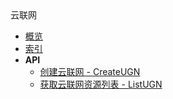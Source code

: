<div class="sidebar_title icon__ugn">云联网</div>


- [概览](api/ugn-api/README.md)
- [索引](api/ugn-api/index.md)
- **API**
    - [创建云联网 - CreateUGN](api/ugn-api/create_ugn)
    - [获取云联网资源列表 - ListUGN](api/ugn-api/list_ugn)

